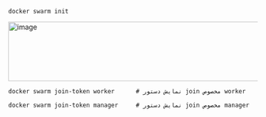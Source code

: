 
```
docker swarm init
```
<img width="1046" height="120" alt="image" src="https://github.com/user-attachments/assets/fd4ce605-a9f4-4874-b3f8-1ee1d020d689" />

```                                                                                                                                                                                                                        
docker swarm join-token worker      # نمایش دستور join مخصوص worker

docker swarm join-token manager     # نمایش دستور join مخصوص manager
```
